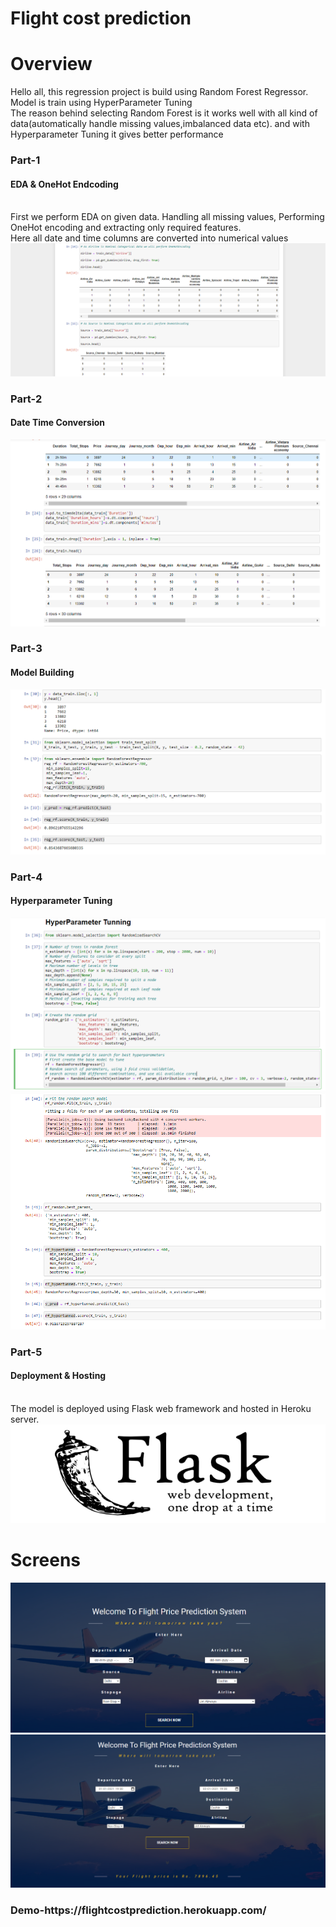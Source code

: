 # Flight cost prediction

# Overview
Hello all, this regression project is build using Random Forest Regressor. </br>
Model is train using HyperParameter Tuning</br>
The reason behind selecting Random Forest is it works well with all kind of data(automatically handle missing values,imbalanced data etc). and with Hyperparameter Tuning it gives better performance

<h3>Part-1</h3>
<h4>EDA & OneHot Endcoding</h4></br>
First we perform EDA on given data. Handling all missing values, Performing OneHot encoding and extracting only required features.</br>
Here all date and time columns are converted into numerical values
<img src="OneHot.PNG" alt="">

<h3>Part-2</h3>
<h4>Date Time Conversion</h4> 
<img src="DateTime.PNG" alt="">

<h3>Part-3</h3>
<h4>Model Building</h4>
<img src="Model.PNG" alt="">

<h3>Part-4</h3>
<h4>Hyperparameter Tuning</h4>
<img src="Hyperparameter.PNG" alt="">
<img src="BestParameter.PNG" alt="">

<h3>Part-5</h3>
<h4>Deployment & Hosting</h4></br>
The model is deployed using Flask web framework and hosted in Heroku server.
<img src="Flask.PNG" alt="">

# Screens
<img src="Screen1.png" alt="">
<img src="Screen2.png" alt="">

<h3>Demo-https://flightcostprediction.herokuapp.com/</h3>

